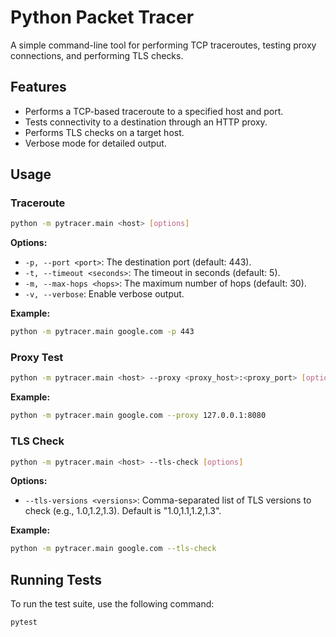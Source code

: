 # Python Packet Tracer

A simple command-line tool for performing TCP traceroutes, testing proxy connections, and performing TLS checks.

## Features

*   Performs a TCP-based traceroute to a specified host and port.
*   Tests connectivity to a destination through an HTTP proxy.
*   Performs TLS checks on a target host.
*   Verbose mode for detailed output.

## Usage

### Traceroute

```bash
python -m pytracer.main <host> [options]
```

**Options:**

*   `-p, --port <port>`: The destination port (default: 443).
*   `-t, --timeout <seconds>`: The timeout in seconds (default: 5).
*   `-m, --max-hops <hops>`: The maximum number of hops (default: 30).
*   `-v, --verbose`: Enable verbose output.

**Example:**

```bash
python -m pytracer.main google.com -p 443
```

### Proxy Test

```bash
python -m pytracer.main <host> --proxy <proxy_host>:<proxy_port> [options]
```

**Example:**

```bash
python -m pytracer.main google.com --proxy 127.0.0.1:8080
```

### TLS Check

```bash
python -m pytracer.main <host> --tls-check [options]
```

**Options:**

*   `--tls-versions <versions>`: Comma-separated list of TLS versions to check (e.g., 1.0,1.2,1.3). Default is "1.0,1.1,1.2,1.3".

**Example:**

```bash
python -m pytracer.main google.com --tls-check
```

## Running Tests

To run the test suite, use the following command:

```bash
pytest
```
